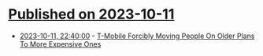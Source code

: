 # [Published on 2023-10-11](index.md)

* [2023-10-11, 22:40:00](https://mobile.slashdot.org/story/23/10/11/212219/t-mobile-forcibly-moving-people-on-older-plans-to-more-expensive-ones?utm_source=rss1.0mainlinkanon&utm_medium=feed) - [T-Mobile Forcibly Moving People On Older Plans To More Expensive Ones](https://mobile.slashdot.org/story/23/10/11/212219/t-mobile-forcibly-moving-people-on-older-plans-to-more-expensive-ones?utm_source=rss1.0mainlinkanon&utm_medium=feed)
